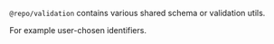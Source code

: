 `@repo/validation` contains various shared schema or validation utils.

For example user-chosen identifiers.
